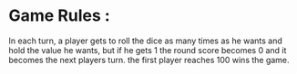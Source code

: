 # Game Rules :
In each turn, a player gets to roll the dice as many times as he wants and hold the value he wants, but if he gets 1 the round score becomes 0 and it becomes the next players turn. the first player reaches 100 wins the game.